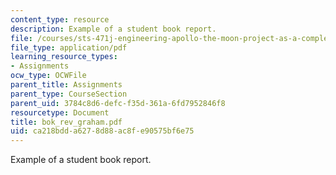 ```yaml
---
content_type: resource
description: Example of a student book report.
file: /courses/sts-471j-engineering-apollo-the-moon-project-as-a-complex-system-spring-2007/ca218bdda6278d88ac8fe90575bf6e75_bok_rev_graham.pdf
file_type: application/pdf
learning_resource_types:
- Assignments
ocw_type: OCWFile
parent_title: Assignments
parent_type: CourseSection
parent_uid: 3784c8d6-defc-f35d-361a-6fd7952846f8
resourcetype: Document
title: bok_rev_graham.pdf
uid: ca218bdd-a627-8d88-ac8f-e90575bf6e75
---
```

Example of a student book report.


